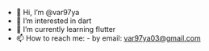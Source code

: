 - 👋 Hi, I’m @var97ya
- 👀 I’m interested in dart
- 🌱 I’m currently learning flutter
- 📫 How to reach me:
      - by email: var97ya03@gmail.com

<!---
var97ya/var97ya is a ✨ special ✨ repository because its `README.md` (this file) appears on your GitHub profile.
You can click the Preview link to take a look at your changes.
--->
